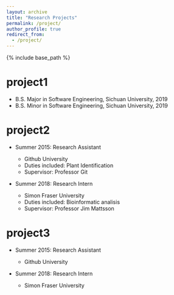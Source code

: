 ```yaml
---
layout: archive
title: "Research Projects"
permalink: /project/
author_profile: true
redirect_from:
  - /project/
---
```


{% include base_path %}

project1
======
* B.S. Major in Software Engineering, Sichuan University, 2019
* B.S. Minor in Software Engineering, Sichuan University, 2019

project2
======
* Summer 2015: Research Assistant
  * Github University
  * Duties included: Plant Identification
  * Supervisor: Professor Git

* Summer 2018: Research Intern
  * Simon Fraser University
  * Duties included: Bioinformatic analisis
  * Supervisor: Professor Jim Mattsson

project3 
======
* Summer 2015: Research Assistant
  * Github University

* Summer 2018: Research Intern
  * Simon Fraser University
